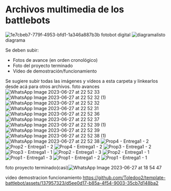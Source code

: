 # Archivos multimedia de los battlebots
![1e7cbeb7-779f-4953-bfd1-1a346a887b3b](https://github.com/Battlebots-UChile/template-battlebot/assets/137957323/8c4afd4c-774d-4d6e-a5d4-39b65ce614b7) fotobot digital
![diagramalisto](https://github.com/Battlebots-UChile/template-battlebot/assets/137957323/419b121f-4357-4b85-b673-fcea281185ac) diagrama


Se deben subir:
- Fotos de avance (en orden cronológico)
- Foto del proyecto terminado
- Vídeo de demostración/funcionamiento

Se sugiere subir todas las imágenes y vídeos a esta carpeta y linkearlos desde acá para otros archivos. 
foto avances ![WhatsApp Image 2023-06-27 at 22 52 33](https://github.com/Toledoo2/template-battlebot/assets/137957323/e3655bd4-f712-4161-a5a8-5db3e24a2955)
![WhatsApp Image 2023-06-27 at 22 52 32 (1)](https://github.com/Toledoo2/template-battlebot/assets/137957323/b8020b10-f701-4ec0-927a-34c8a6763d4f)
![WhatsApp Image 2023-06-27 at 22 52 32](https://github.com/Toledoo2/template-battlebot/assets/137957323/8f3622e9-4552-4f2e-a99d-a5a4a0877012)
![WhatsApp Image 2023-06-27 at 22 52 31](https://github.com/Toledoo2/template-battlebot/assets/137957323/1df40939-4602-4f67-a53d-89fbfffbf43d)
![WhatsApp Image 2023-06-27 at 22 52 36](https://github.com/Toledoo2/template-battlebot/assets/137957323/ebf15541-0aa6-477e-9db1-cb2b221322f7)
![WhatsApp Image 2023-06-27 at 22 52 37](https://github.com/Toledoo2/template-battlebot/assets/137957323/1e2683c8-17fe-4c1e-8065-5da1ff2c2407)
![WhatsApp Image 2023-06-27 at 22 52 39 (1)](https://github.com/Toledoo2/template-battlebot/assets/137957323/53dd16e0-ffe7-4745-a0f6-98827952114f)
![WhatsApp Image 2023-06-27 at 22 52 39](https://github.com/Toledoo2/template-battlebot/assets/137957323/594b1c09-4b1e-41e5-a7e2-bcbbe9f3a872)
![WhatsApp Image 2023-06-27 at 22 52 38 (1)](https://github.com/Toledoo2/template-battlebot/assets/137957323/1ba1b7ab-c478-480e-9e91-d579a1e49a8a)
![WhatsApp Image 2023-06-27 at 22 52 38](https://github.com/Toledoo2/template-battlebot/assets/137957323/7c7b864a-3137-4ad0-b16d-c5d70ad64ed4)
![Prop4 - Entrega1 - 2](https://github.com/Toledoo2/template-battlebot/assets/137957323/d7106105-1222-4c80-a789-5264f7823ca3)
![Prop2 - Entrega1 - 2](https://github.com/Toledoo2/template-battlebot/assets/137957323/7777f74d-e5f4-4fdd-8b36-891d202a196b)
![Prop4 - Entrega1 - 2](https://github.com/Toledoo2/template-battlebot/assets/137957323/dc079c63-38df-4617-96e6-6784b224df87)
![Prop3 - Entrega1 - 2](https://github.com/Toledoo2/template-battlebot/assets/137957323/1f2018ef-b3e8-4752-b517-33ad1e9e0abf)
![Prop3 - Entrega1 - 1](https://github.com/Toledoo2/template-battlebot/assets/137957323/e20a6f79-f3ef-41fa-8183-9a6e0e14e816)
![Prop2 - Entrega1 - 3](https://github.com/Toledoo2/template-battlebot/assets/137957323/707fa374-571b-421a-86da-27321237bc43)
![Prop2 - Entrega1 - 1](https://github.com/Toledoo2/template-battlebot/assets/137957323/efec365b-5a9a-4476-8b93-d8b8c6abd0ea)
![Prop1 - Entrega1 - 3](https://github.com/Toledoo2/template-battlebot/assets/137957323/ce9a38fe-86da-4ad9-bcfb-101a9c8c1c8b)
![Prop1 - Entrega1 - 2](https://github.com/Toledoo2/template-battlebot/assets/137957323/49c0c965-9ceb-4372-87ff-023214388624)
![Prop1 - Entrega1 - 1](https://github.com/Toledoo2/template-battlebot/assets/137957323/864e0daa-cea4-4729-aae7-0c4a65d360db)



 foto proyecto terminado(casi)![WhatsApp Image 2023-06-27 at 18 54 47](https://github.com/Toledoo2/template-battlebot/assets/137957323/0f5c833c-f59e-4163-8170-f44b454a7492)

 video demostracion funcionamiento
https://github.com/Toledoo2/template-battlebot/assets/137957323/d5ee0d17-b85a-4f54-9003-35cb7d148ba2




